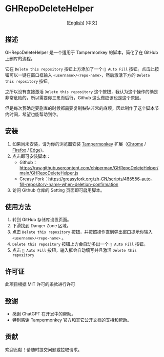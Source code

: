 # GHRepoDeleteHelper

<p align="center">
[<a href="../README.md">English</a>]
[中文]
</p>

## 描述

GHRepoDeleteHelper 是一个适用于 Tampermonkey 的脚本，简化了在 GitHub 上删库的流程。

它在 `Delete this repository` 按钮上方添加了一个 `🤖 Auto Fill` 按钮。点击此按钮可以一键在窗口框输入 `<username>/<repo-name>`，然后激活下方的 `Delete this repository` 按钮。

之所以没有直接激活 `Delete this repository` 这个按钮，我认为这个操作的确是非常危险的，所以需要你三思而后行，Github 这么做应该也是这个原因。

但是每次我确定要删库的时候都需要复制黏贴非常的麻烦，因此制作了这个脚本节约时间，希望也能帮助到你。

## 安装

1. 如果尚未安装，请为你的浏览器安装 [Tampermonkey](https://www.tampermonkey.net/) 扩展（[Chrome](https://chromewebstore.google.com/detail/dhdgffkkebhmkfjojejmpbldmpobfkfo) / [Firefox](https://addons.mozilla.org/zh-CN/firefox/addon/tampermonkey/) / [Edge](https://microsoftedge.microsoft.com/addons/detail/%E7%AF%A1%E6%94%B9%E7%8C%B4/iikmkjmpaadaobahmlepeloendndfphd))。
2. 点击即可安装脚本：
   - Github：https://raw.githubusercontent.com/chiperman/GHRepoDeleteHelper/main/GHRepoDeleteHelper.js
   - Greasy Fork：https://greasyfork.org/zh-CN/scripts/485556-auto-fill-repository-name-when-deletion-confirmation
3. 访问 Github 仓库的 Setting 页面即可启用脚本。

## 使用方法

1. 转到 GitHub 存储库设置页面。
2. 下滑找到 Danger Zone 区域。
3. 点击 `Delete this repository` 按钮，并按照操作直到弹出窗口提示你输入 `<username>/<repo-name>` 。
4. `Delete this repository` 按钮上方会自动多出一个 `🤖 Auto Fill` 按钮。
5. 点击 `🤖 Auto Fill` 按钮，输入框会自动填写并且激活 `Delete this repository`

## 许可证

此项目根据 MIT 许可的条款进行许可

## 致谢

- 感谢 ChatGPT 在开发中的帮助。
- 特别感谢 Tampermonkey 官方和其它公开文档的支持和帮助。

## 贡献

欢迎贡献！请随时提交问题或拉取请求。
